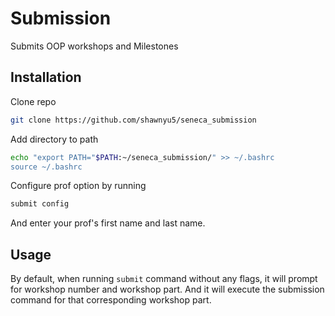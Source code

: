 # Submission

Submits OOP workshops and Milestones

## Installation

Clone repo

```bash
git clone https://github.com/shawnyu5/seneca_submission
```

Add directory to path

```bash
echo "export PATH="$PATH:~/seneca_submission/" >> ~/.bashrc
source ~/.bashrc
```

Configure prof option by running

```bash
submit config
```

And enter your prof's first name and last name.

## Usage

By default, when running `submit` command without any flags, it will prompt for
workshop number and workshop part. And it will execute the submission command
for that corresponding workshop part.

